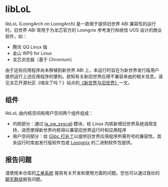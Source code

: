 libLoL
======

libLoL (LoongArch on LoongArch) 是一款用于提供旧世界 ABI 兼容性的运行时。旧世界 ABI 常用于为龙芯官方的 Loongnix 参考发行和统信 UOS 设计的商业软件，如：

- 腾讯 QQ Linux 版
- 金山 WPS for Linux
- 龙芯浏览器（基于 Chromium）

由于这些应用程序尚未移植到新世界 ABI 上，本运行时旨在为新世界发行版用户提供运行上述应用程序的便利。欲知有关新旧世界应用不兼容来由的相关信息，请见龙芯开源社区《咱龙了吗？》站点的[《新世界与旧世界》](https://areweloongyet.com/docs/old-and-new-worlds/)一文。

组件
----

libLoL 由内核空间和用户空间两个组件组成：

- 内核部分：通过 [la_ow_syscall](https://github.com/shankerwangmiao/la_ow_syscall) 模块，给 Linux 内核新增旧世界系统调用支持，进而使得新世界内核得以兼容旧世界运行时和应用程序
- 用户空间部分：给 [Glibc 打补丁](https://github.com/AOSC-Dev/glibc-loongarch-oldworld)以提供旧世界应用程序所需符号的兼容性。其余运行时库由发行版软件包或 [Loongnix](https://www.loongson.cn/system/loongnix) 的二进制软件包提供。

报告问题
--------

请使用本仓库的[工单系统](https://github.com/AOSC-Dev/liblol/issues) 报告有关开发和使用方面的问题。您也可以通过我社的[聊天群组](https://aosc.io/zh-cn/contact/)报告问题。
